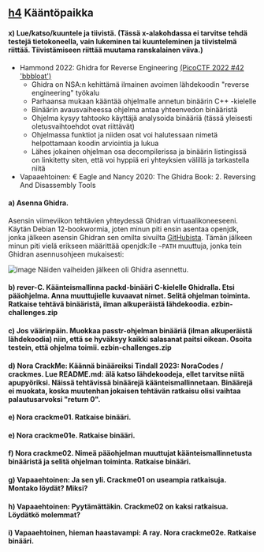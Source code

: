 ## [h4](https://terokarvinen.com/application-hacking/#:~:text=tai%20kirjaston%20toteutusta.-,h4,-K%C3%A4%C3%A4nt%C3%B6paikka) Kääntöpaikka


#### x) Lue/katso/kuuntele ja tiivistä. (Tässä x-alakohdassa ei tarvitse tehdä testejä tietokoneella, vain lukeminen tai kuunteleminen ja tiivistelmä riittää. Tiivistämiseen riittää muutama ranskalainen viiva.)
- Hammond 2022: Ghidra for Reverse Engineering [(PicoCTF 2022 #42 'bbbloat')](https://www.youtube.com/watch?v=oTD_ki86c9I)
  - Ghidra on NSA:n kehittämä ilmainen avoimen lähdekoodin "reverse engineering" työkalu
  - Parhaansa mukaan kääntää ohjelmalle annetun binäärin C++ -kielelle
  - Binäärin avausvaiheessa ohjelma antaa yhteenvedon binääristä
  - Ohjelma kysyy tahtooko käyttäjä analysoida binääriä (tässä yleisesti oletusvaihtoehdot ovat riittävät)
  - Ohjelmassa funktiot ja niiden osat voi halutessaan nimetä helpottamaan koodin arviointia ja lukua
  - Lähes jokainen ohjelman osa decompilerissa ja binäärin listingissä on linkitetty siten, että voi hyppiä eri yhteyksien välillä ja tarkastella niitä
- Vapaaehtoinen: € Eagle and Nancy 2020: The Ghidra Book: 2. Reversing And Disassembly Tools


#### a) Asenna Ghidra.

Asensin viimeviikon tehtävien yhteydessä Ghidran virtuaalikoneeseeni. Käytän Debian 12-bookwormia, joten minun piti ensin asentaa openjdk, jonka jälkeen asensin Ghidran sen omilta sivuilta [GitHubista](https://github.com/NationalSecurityAgency/ghidra/releases). Tämän jälkeen minun piti vielä erikseen määrittää openjdk:lle `~PATH` muuttuja, jonka tein Ghidran asennusohjeen mukaisesti:

![image](https://github.com/user-attachments/assets/151b0142-fbe5-4a58-a55f-fd9afed388d1)
Näiden vaiheiden jälkeen oli Ghidra asennettu.

#### b) rever-C. Käänteismallinna packd-binääri C-kielelle Ghidralla. Etsi pääohjelma. Anna muuttujielle kuvaavat nimet. Selitä ohjelman toiminta. Ratkaise tehtävä binääristä, ilman alkuperäistä lähdekoodia. ezbin-challenges.zip
#### c) Jos väärinpäin. Muokkaa passtr-ohjelman binääriä (ilman alkuperäistä lähdekoodia) niin, että se hyväksyy kaikki salasanat paitsi oikean. Osoita testein, että ohjelma toimii. ezbin-challenges.zip
#### d) Nora CrackMe: Käännä binääreiksi Tindall 2023: NoraCodes / crackmes. Lue README.md: älä katso lähdekoodeja, ellet tarvitse niitä apupyöriksi. Näissä tehtävissä binäärejä käänteismallinnetaan. Binäärejä ei muokata, koska muutenhan jokaisen tehtävän ratkaisu olisi vaihtaa palautusarvoksi "return 0".
#### e) Nora crackme01. Ratkaise binääri.
#### e) Nora crackme01e. Ratkaise binääri.
#### f) Nora crackme02. Nimeä pääohjelman muuttujat käänteismallinnetusta binääristä ja selitä ohjelman toiminta. Ratkaise binääri.
#### g) Vapaaehtoinen: Ja sen yli. Crackme01 on useampia ratkaisuja. Montako löydät? Miksi?
#### h) Vapaaehtoinen: Pyytämättäkin. Crackme02 on kaksi ratkaisua. Löydätkö molemmat?
#### i) Vapaaehtoinen, hieman haastavampi: A ray. Nora crackme02e. Ratkaise binääri.
